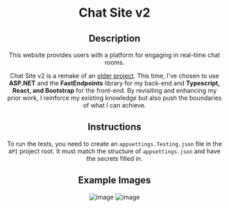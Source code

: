 <div align="center">
  
  # Chat Site v2
  ## Description
  
  This website provides users with a platform for engaging in real-time chat rooms.

  Chat Site v2 is a remake of an <a href="https://github.com/WeismanGitHub/Chat-Website" className="link-underline-primary">older project</a>. This time, I've chosen to use <strong>ASP.NET</strong> and the <strong>FastEndpoints</strong> library for my back-end and <strong>Typescript, React, and Bootstrap</strong> for the front-end. By revisiting and enhancing my prior work, I reinforce my existing knowledge but also push the boundaries of what I can achieve.
  ## Instructions
  To run the tests, you need to create an `appsettings.Testing.json` file in the `API` project root. It must match the structure of `appsettings.json` and have the secrets filled in.
  ## Example Images
  ![image](https://github.com/WeismanGitHub/Chat-Site-v2/assets/102398620/ab3b3279-22a9-478e-a4d6-7b450df2bbd1)
  ![image](https://github.com/WeismanGitHub/Chat-Site-v2/assets/102398620/6b3943b5-177c-4b5e-accb-a25ab428ddef)
</div>
